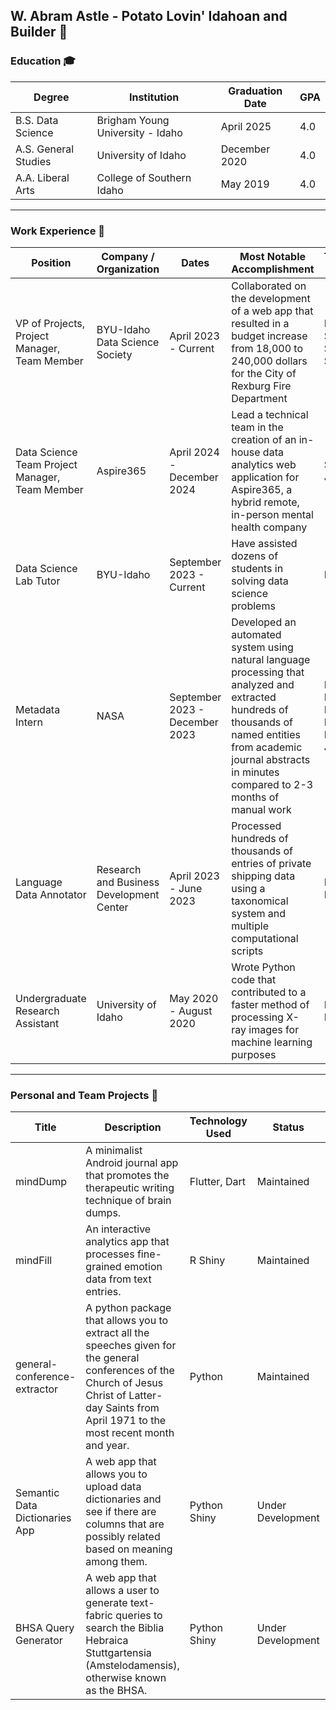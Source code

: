 ## W. Abram Astle - Potato Lovin' Idahoan and Builder 🥔

### Education 🎓
| Degree              | Institution                          | Graduation Date | GPA |
|----------------------|--------------------------------------|-----------------|-----|
| B.S. Data Science    | Brigham Young University - Idaho    | April 2025      | 4.0 |
| A.S. General Studies | University of Idaho                  | December 2020   | 4.0 |
| A.A. Liberal Arts   | College of Southern Idaho           | May 2019        | 4.0 |

---
### Work Experience 🔨
| Position                            | Company / Organization              | Dates                   | Most Notable Accomplishment                                                                                             | Technology Used                                                                                          |
|-------------------------------------|--------------------------------------|-------------------------|-------------------------------------------------------------------------------------------------------------------------|----------------------------------------------------------------------------------------------------------|
| VP of Projects, Project Manager, Team Member | BYU-Idaho Data Science Society    | April 2023 - Current    | Collaborated on the development of a web app that resulted in a budget increase from 18,000 to 240,000 dollars for the City of Rexburg Fire Department | Python, R, SQL, Streamlit, Shiny                                                                        |
| Data Science Team Project Manager, Team Member | Aspire365                            | April 2024 - December 2024 | Lead a technical team in the creation of an in-house data analytics web application for Aspire365, a hybrid remote, in-person mental health company | Shiny, R, Javascript                                                                                 |
| Data Science Lab Tutor              | BYU-Idaho                            | September 2023 - Current  | Have assisted dozens of students in solving data science problems                                                        | Python, R                                                                                                |
| Metadata Intern                      | NASA                                 | September 2023 - December 2023 | Developed an automated system using natural language processing that analyzed and extracted hundreds of thousands of named entities from academic journal abstracts in minutes compared to 2-3 months of manual work | Python, Multiple Deep Learning Models, Javascript                                                      |
| Language Data Annotator             | Research and Business Development Center | April 2023 - June 2023    | Processed hundreds of thousands of entries of private shipping data using a taxonomical system and multiple computational scripts | Python, Bash                                                                                               |
| Undergraduate Research Assistant    | University of Idaho                  | May 2020 - August 2020  | Wrote Python code that contributed to a faster method of processing X-ray images for machine learning purposes           | Python, Fortran                                                                                            |

---
### Personal and Team Projects 👤
| Title                         | Description                                                                                           | Technology Used | Status            | URL                                                                 |
|-------------------------------|-------------------------------------------------------------------------------------------------------|-----------------|-------------------|---------------------------------------------------------------------|
| mindDump                      | A minimalist Android journal app that promotes the therapeutic writing technique of brain dumps.       | Flutter, Dart   | Maintained        | [GitHub](https://github.com/c-a-s-t-l-e/mindDump/)                    |
| mindFill                      | An interactive analytics app that processes fine-grained emotion data from text entries.                | R Shiny         | Maintained        | [GitHub](https://github.com/c-a-s-t-l-e/mindFill/)                    |
| general-conference-extractor | A python package that allows you to extract all the speeches given for the general conferences of the Church of Jesus Christ of Latter-day Saints from April 1971 to the most recent month and year. | Python          | Maintained        | [GitHub](https://c-a-s-t-l-e.github.io/general-conference-extractor/) |
| Semantic Data Dictionaries App | A web app that allows you to upload data dictionaries and see if there are columns that are possibly related based on meaning among them. | Python Shiny    | Under Development | [GitHub](https://c-a-s-t-l-e.github.io/semantic_data_dictionaries_app/) |
| BHSA Query Generator          | A web app that allows a user to generate text-fabric queries to search the Biblia Hebraica Stuttgartensia (Amstelodamensis), otherwise known as the BHSA. | Python Shiny    | Under Development | [GitHub](https://c-a-s-t-l-e.github.io/bhsa-query-generator/) |
